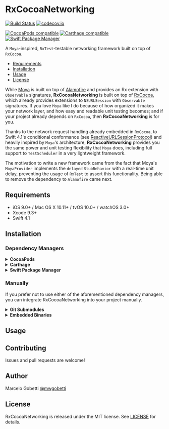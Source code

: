 # RxCocoaNetworking


[![Build Status](https://travis-ci.org/gobetti/RxCocoaNetworking.svg)](https://travis-ci.org/gobetti/RxCocoaNetworking) [![codecov.io](http://codecov.io/github/gobetti/RxCocoaNetworking/coverage.svg?branch=master)](http://codecov.io/github/gobetti/RxCocoaNetworking?branch=master)

[![CocoaPods compatible](https://img.shields.io/cocoapods/v/RxCocoaNetworking.svg)](https://cocoapods.org/pods/RxCocoaNetworking)
[![Carthage compatible](https://img.shields.io/badge/Carthage-compatible-4BC51D.svg?style=flat)](https://github.com/Carthage/Carthage)
[![Swift Package Manager](https://img.shields.io/badge/Swift%20Package%20Manager-compatible-brightgreen.svg)](https://github.com/apple/swift-package-manager)

A `Moya`-inspired, `RxTest`-testable networking framework built on top of `RxCocoa`.

- [Requirements](#requirements)
- [Installation](#installation)
- [Usage](#usage)
- [License](#license)

While [Moya](https://github.com/Moya/Moya) is built on top of [Alamofire](https://github.com/Alamofire/Alamofire) and provides an Rx extension with `Observable` signatures, **RxCocoaNetworking** is built on top of [RxCocoa](https://github.com/ReactiveX/RxSwift), which already provides extensions to `NSURLSession` with `Observable` signatures. If you love `Moya` like I do because of how organized it makes your network layer, and how easy and readable unit testing becomes; and if your project already depends on `RxCocoa`, then **RxCocoaNetworking** is for you.

Thanks to the network request handling already embedded in `RxCocoa`, to Swift 4.1's conditional conformance (see [ReactiveURLSessionProtocol](https://github.com/gobetti/RxCocoaNetworking/blob/master/Sources/Core/ReactiveURLSessionProtocol.swift)) and heavily inspired by `Moya`'s architecture, **RxCocoaNetworking** provides you the same power and unit testing flexibility that `Moya` does, including full support to `TestScheduler` in a very lightweight framework.

The motivation to write a new framework came from the fact that Moya's `MoyaProvider` implements the `delayed` `StubBehavior` with a real-time unit delay, preventing the usage of `RxTest` to assert this functionality. Being able to remove the dependency to `Alamofire` came next.

## Requirements

- iOS 9.0+ / Mac OS X 10.11+ / tvOS 10.0+ / watchOS 3.0+
- Xcode 9.3+
- Swift 4.1

## Installation

### Dependency Managers
<details>
  <summary><strong>CocoaPods</strong></summary>

[CocoaPods](http://cocoapods.org) is a dependency manager for Cocoa projects. You can install it with the following command:

```bash
$ gem install cocoapods
```

To integrate RxCocoaNetworking into your Xcode project using CocoaPods, specify it in your `Podfile`:

```ruby
source 'https://github.com/CocoaPods/Specs.git'
platform :ios, '9.0'
use_frameworks!

pod 'RxCocoaNetworking', '~> 0.0.1'
```

Then, run the following command:

```bash
$ pod install
```

</details>

<details>
  <summary><strong>Carthage</strong></summary>

[Carthage](https://github.com/Carthage/Carthage) is a decentralized dependency manager that automates the process of adding frameworks to your Cocoa application.

You can install Carthage with [Homebrew](http://brew.sh/) using the following command:

```bash
$ brew update
$ brew install carthage
```

To integrate RxCocoaNetworking into your Xcode project using Carthage, specify it in your `Cartfile`:

```ogdl
github "gobetti/RxCocoaNetworking" ~> 0.0.1
```

</details>

<details>
  <summary><strong>Swift Package Manager</strong></summary>

To use RxCocoaNetworking as a [Swift Package Manager](https://swift.org/package-manager/) package just add the following in your Package.swift file.

```swift
// swift-tools-version:4.1
import PackageDescription

let package = Package(
    name: "HelloRxCocoaNetworking",
    dependencies: [
        .package(url: "https://github.com/gobetti/RxCocoaNetworking.git", .upToNextMajor(from: "0.0.1"))
    ],
    targets: [
        .target(name: "HelloRxCocoaNetworking", dependencies: ["RxCocoaNetworking"])
    ]
)
```
</details>

### Manually

If you prefer not to use either of the aforementioned dependency managers, you can integrate RxCocoaNetworking into your project manually.

<details>
  <summary><strong>Git Submodules</strong></summary><p>

- Open up Terminal, `cd` into your top-level project directory, and run the following command "if" your project is not initialized as a git repository:

```bash
$ git init
```

- Add RxCocoaNetworking as a git [submodule](http://git-scm.com/docs/git-submodule) by running the following command:

```bash
$ git submodule add https://github.com/gobetti/RxCocoaNetworking.git
$ git submodule update --init --recursive
```

- Open the new `RxCocoaNetworking` folder, and drag the `RxCocoaNetworking.xcodeproj` into the Project Navigator of your application's Xcode project.

    > It should appear nested underneath your application's blue project icon. Whether it is above or below all the other Xcode groups does not matter.

- Select the `RxCocoaNetworking.xcodeproj` in the Project Navigator and verify the deployment target matches that of your application target.
- Next, select your application project in the Project Navigator (blue project icon) to navigate to the target configuration window and select the application target under the "Targets" heading in the sidebar.
- In the tab bar at the top of that window, open the "General" panel.
- Click on the `+` button under the "Embedded Binaries" section.
- You will see two different `RxCocoaNetworking.xcodeproj` folders each with two different versions of the `RxCocoaNetworking.framework` nested inside a `Products` folder.

    > It does not matter which `Products` folder you choose from.

- Select the `RxCocoaNetworking.framework`.

- And that's it!

> The `RxCocoaNetworking.framework` is automagically added as a target dependency, linked framework and embedded framework in a copy files build phase which is all you need to build on the simulator and a device.

</p></details>

<details>
  <summary><strong>Embedded Binaries</strong></summary><p>

- Download the latest release from https://github.com/gobetti/RxCocoaNetworking/releases
- Next, select your application project in the Project Navigator (blue project icon) to navigate to the target configuration window and select the application target under the "Targets" heading in the sidebar.
- In the tab bar at the top of that window, open the "General" panel.
- Click on the `+` button under the "Embedded Binaries" section.
- Add the downloaded `RxCocoaNetworking.framework`.
- And that's it!

</p></details>

## Usage

## Contributing

Issues and pull requests are welcome!

## Author

Marcelo Gobetti [@mwgobetti](https://twitter.com/mwgobetti)

## License

RxCocoaNetworking is released under the MIT license. See [LICENSE](https://github.com/gobetti/RxCocoaNetworking/blob/master/LICENSE) for details.
